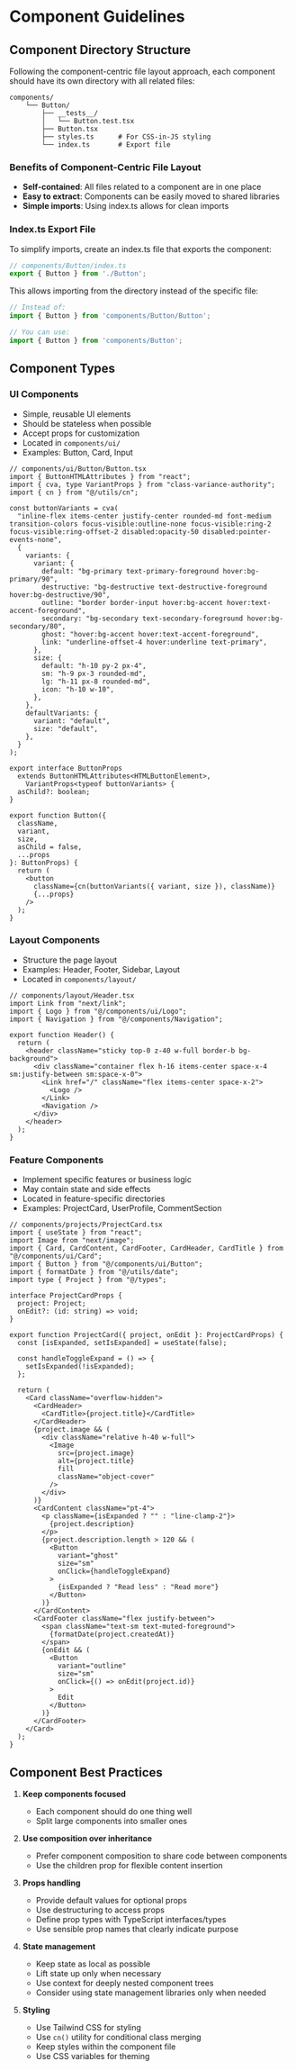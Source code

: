 # Component Guidelines

## Component Directory Structure

Following the component-centric file layout approach, each component should have its own directory with all related files:

```
components/
    └── Button/
        ├── __tests__/
        │   └── Button.test.tsx
        ├── Button.tsx
        ├── styles.ts      # For CSS-in-JS styling
        └── index.ts       # Export file
```

### Benefits of Component-Centric File Layout

- **Self-contained**: All files related to a component are in one place
- **Easy to extract**: Components can be easily moved to shared libraries
- **Simple imports**: Using index.ts allows for clean imports

### Index.ts Export File

To simplify imports, create an index.ts file that exports the component:

```typescript
// components/Button/index.ts
export { Button } from './Button';
```

This allows importing from the directory instead of the specific file:

```typescript
// Instead of:
import { Button } from 'components/Button/Button';

// You can use:
import { Button } from 'components/Button';
```

## Component Types

### UI Components
- Simple, reusable UI elements
- Should be stateless when possible
- Accept props for customization
- Located in `components/ui/`
- Examples: Button, Card, Input

```tsx
// components/ui/Button/Button.tsx
import { ButtonHTMLAttributes } from "react";
import { cva, type VariantProps } from "class-variance-authority";
import { cn } from "@/utils/cn";

const buttonVariants = cva(
  "inline-flex items-center justify-center rounded-md font-medium transition-colors focus-visible:outline-none focus-visible:ring-2 focus-visible:ring-offset-2 disabled:opacity-50 disabled:pointer-events-none",
  {
    variants: {
      variant: {
        default: "bg-primary text-primary-foreground hover:bg-primary/90",
        destructive: "bg-destructive text-destructive-foreground hover:bg-destructive/90",
        outline: "border border-input hover:bg-accent hover:text-accent-foreground",
        secondary: "bg-secondary text-secondary-foreground hover:bg-secondary/80",
        ghost: "hover:bg-accent hover:text-accent-foreground",
        link: "underline-offset-4 hover:underline text-primary",
      },
      size: {
        default: "h-10 py-2 px-4",
        sm: "h-9 px-3 rounded-md",
        lg: "h-11 px-8 rounded-md",
        icon: "h-10 w-10",
      },
    },
    defaultVariants: {
      variant: "default",
      size: "default",
    },
  }
);

export interface ButtonProps 
  extends ButtonHTMLAttributes<HTMLButtonElement>,
    VariantProps<typeof buttonVariants> {
  asChild?: boolean;
}

export function Button({
  className,
  variant,
  size,
  asChild = false,
  ...props
}: ButtonProps) {
  return (
    <button
      className={cn(buttonVariants({ variant, size }), className)}
      {...props}
    />
  );
}
```

### Layout Components
- Structure the page layout
- Examples: Header, Footer, Sidebar, Layout
- Located in `components/layout/`

```tsx
// components/layout/Header.tsx
import Link from "next/link";
import { Logo } from "@/components/ui/Logo";
import { Navigation } from "@/components/Navigation";

export function Header() {
  return (
    <header className="sticky top-0 z-40 w-full border-b bg-background">
      <div className="container flex h-16 items-center space-x-4 sm:justify-between sm:space-x-0">
        <Link href="/" className="flex items-center space-x-2">
          <Logo />
        </Link>
        <Navigation />
      </div>
    </header>
  );
}
```

### Feature Components
- Implement specific features or business logic
- May contain state and side effects
- Located in feature-specific directories
- Examples: ProjectCard, UserProfile, CommentSection

```tsx
// components/projects/ProjectCard.tsx
import { useState } from "react";
import Image from "next/image";
import { Card, CardContent, CardFooter, CardHeader, CardTitle } from "@/components/ui/Card";
import { Button } from "@/components/ui/Button";
import { formatDate } from "@/utils/date";
import type { Project } from "@/types";

interface ProjectCardProps {
  project: Project;
  onEdit?: (id: string) => void;
}

export function ProjectCard({ project, onEdit }: ProjectCardProps) {
  const [isExpanded, setIsExpanded] = useState(false);
  
  const handleToggleExpand = () => {
    setIsExpanded(!isExpanded);
  };
  
  return (
    <Card className="overflow-hidden">
      <CardHeader>
        <CardTitle>{project.title}</CardTitle>
      </CardHeader>
      {project.image && (
        <div className="relative h-40 w-full">
          <Image 
            src={project.image} 
            alt={project.title}
            fill
            className="object-cover"
          />
        </div>
      )}
      <CardContent className="pt-4">
        <p className={isExpanded ? "" : "line-clamp-2"}>
          {project.description}
        </p>
        {project.description.length > 120 && (
          <Button 
            variant="ghost" 
            size="sm" 
            onClick={handleToggleExpand}
          >
            {isExpanded ? "Read less" : "Read more"}
          </Button>
        )}
      </CardContent>
      <CardFooter className="flex justify-between">
        <span className="text-sm text-muted-foreground">
          {formatDate(project.createdAt)}
        </span>
        {onEdit && (
          <Button 
            variant="outline" 
            size="sm" 
            onClick={() => onEdit(project.id)}
          >
            Edit
          </Button>
        )}
      </CardFooter>
    </Card>
  );
}
```

## Component Best Practices

1. **Keep components focused**
   - Each component should do one thing well
   - Split large components into smaller ones

2. **Use composition over inheritance**
   - Prefer component composition to share code between components
   - Use the children prop for flexible content insertion

3. **Props handling**
   - Provide default values for optional props
   - Use destructuring to access props
   - Define prop types with TypeScript interfaces/types
   - Use sensible prop names that clearly indicate purpose

4. **State management**
   - Keep state as local as possible
   - Lift state up only when necessary
   - Use context for deeply nested component trees
   - Consider using state management libraries only when needed

5. **Styling**
   - Use Tailwind CSS for styling
   - Use `cn()` utility for conditional class merging
   - Keep styles within the component file
   - Use CSS variables for theming 